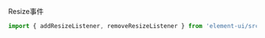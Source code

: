 Resize事件
```jsx
import { addResizeListener, removeResizeListener } from 'element-ui/src/utils/resize-event'
```